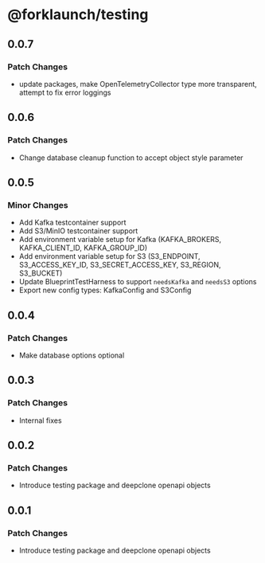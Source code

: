 # @forklaunch/testing

## 0.0.7

### Patch Changes

- update packages, make OpenTelemetryCollector type more transparent, attempt to fix error loggings

## 0.0.6

### Patch Changes

- Change database cleanup function to accept object style parameter

## 0.0.5

### Minor Changes

- Add Kafka testcontainer support
- Add S3/MinIO testcontainer support
- Add environment variable setup for Kafka (KAFKA_BROKERS, KAFKA_CLIENT_ID, KAFKA_GROUP_ID)
- Add environment variable setup for S3 (S3_ENDPOINT, S3_ACCESS_KEY_ID, S3_SECRET_ACCESS_KEY, S3_REGION, S3_BUCKET)
- Update BlueprintTestHarness to support `needsKafka` and `needsS3` options
- Export new config types: KafkaConfig and S3Config

## 0.0.4

### Patch Changes

- Make database options optional

## 0.0.3

### Patch Changes

- Internal fixes

## 0.0.2

### Patch Changes

- Introduce testing package and deepclone openapi objects

## 0.0.1

### Patch Changes

- Introduce testing package and deepclone openapi objects
